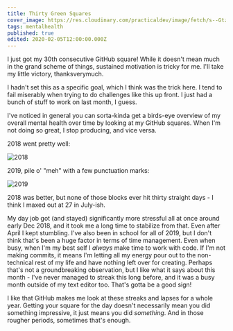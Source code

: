 ```yaml
---
title: Thirty Green Squares
cover_image: https://res.cloudinary.com/practicaldev/image/fetch/s--GtzWX9v4--/c_imagga_scale,f_auto,fl_progressive,h_420,q_auto,w_1000/https://dev-to-uploads.s3.amazonaws.com/i/x4c04u9p40wdfre96dot.png
tags: mentalhealth
published: true
edited: 2020-02-05T12:00:00.000Z
---
```

I just got my 30th consecutive GitHub square!  While it doesn't mean much in the grand scheme of things, sustained motivation is tricky for me.  I'll take my little victory, thanksverymuch.

I hadn't set this as a specific goal, which I think was the trick here.  I tend to fail miserably when trying to do challenges like this up front.  I just had a bunch of stuff to work on last month, I guess.

I've noticed in general you can sorta-kinda get a birds-eye overview of my overall mental health over time by looking at my GitHub squares.  When I'm not doing so great, I stop producing, and vice versa.

2018 went pretty well:

![2018](https://dev-to-uploads.s3.amazonaws.com/i/9t6rjkvtge1wr0nx3p7d.png)

2019, pile o' "meh" with a few punctuation marks:

![2019](https://dev-to-uploads.s3.amazonaws.com/i/5fiscv377la71pwioavl.png)

2018 was better, but none of those blocks ever hit thirty straight days -  I think I maxed out at 27 in July-ish.

My day job got (and stayed) significantly more stressful all at once around early Dec 2018, and it took me a long time to stabilize from that.  Even after April I kept stumbling.  I've also been in school for all of 2019, but I don't think that's been a huge factor in terms of time management.  Even when busy, when I'm my best self I *always* make time to work with code.  If I'm not making commits, it means I'm letting all my energy pour out to the non-technical rest of my life and have nothing left over for creating.  Perhaps that's not a groundbreaking observation, but I like what it says about this month - I've never managed to streak this long before, and it was a busy month outside of my text editor too.  That's gotta be a good sign!

I like that GitHub makes me look at these streaks and lapses for a whole year.  Getting your square for the day doesn't necessarily mean you did something impressive, it just means you did *something*.  And in those rougher periods, sometimes that's enough.
